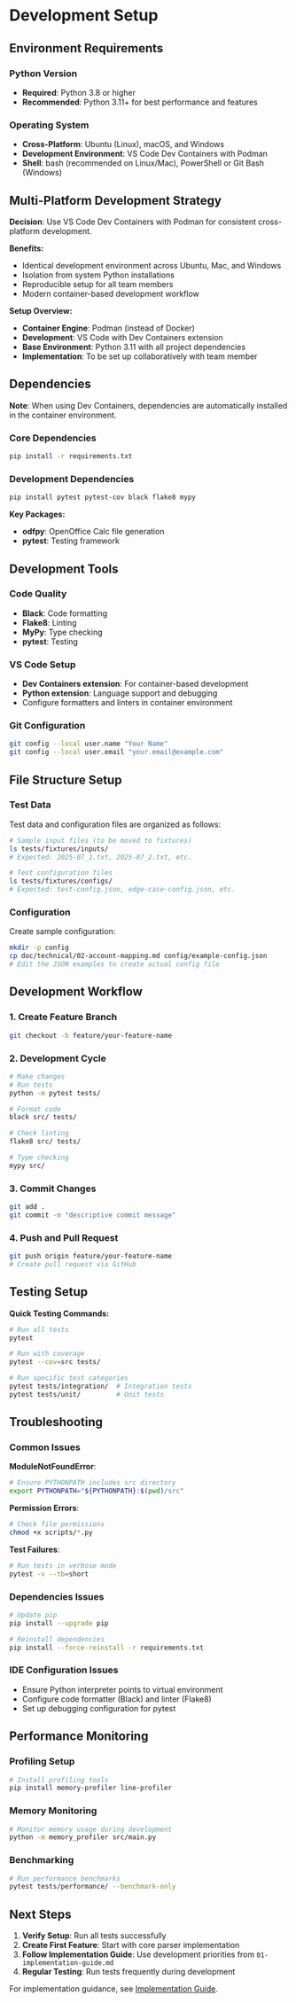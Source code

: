 # Development Setup

## Environment Requirements

### Python Version
- **Required**: Python 3.8 or higher
- **Recommended**: Python 3.11+ for best performance and features

### Operating System
- **Cross-Platform**: Ubuntu (Linux), macOS, and Windows
- **Development Environment**: VS Code Dev Containers with Podman
- **Shell**: bash (recommended on Linux/Mac), PowerShell or Git Bash (Windows)

## Multi-Platform Development Strategy

**Decision**: Use VS Code Dev Containers with Podman for consistent cross-platform development.

**Benefits:**
- Identical development environment across Ubuntu, Mac, and Windows
- Isolation from system Python installations  
- Reproducible setup for all team members
- Modern container-based development workflow

**Setup Overview:**
- **Container Engine**: Podman (instead of Docker)
- **Development**: VS Code with Dev Containers extension
- **Base Environment**: Python 3.11 with all project dependencies
- **Implementation**: To be set up collaboratively with team member

## Dependencies

**Note**: When using Dev Containers, dependencies are automatically installed in the container environment.

### Core Dependencies
```bash
pip install -r requirements.txt
```

### Development Dependencies
```bash
pip install pytest pytest-cov black flake8 mypy
```

**Key Packages:**
- **odfpy**: OpenOffice Calc file generation
- **pytest**: Testing framework

## Development Tools

### Code Quality
- **Black**: Code formatting
- **Flake8**: Linting
- **MyPy**: Type checking
- **pytest**: Testing

### VS Code Setup
- **Dev Containers extension**: For container-based development
- **Python extension**: Language support and debugging
- Configure formatters and linters in container environment

### Git Configuration
```bash
git config --local user.name "Your Name"
git config --local user.email "your.email@example.com"
```

## File Structure Setup

### Test Data
Test data and configuration files are organized as follows:
```bash
# Sample input files (to be moved to fixtures)
ls tests/fixtures/inputs/
# Expected: 2025-07_1.txt, 2025-07_2.txt, etc.

# Test configuration files
ls tests/fixtures/configs/
# Expected: test-config.json, edge-case-config.json, etc.
```

### Configuration
Create sample configuration:
```bash
mkdir -p config
cp doc/technical/02-account-mapping.md config/example-config.json
# Edit the JSON examples to create actual config file
```

## Development Workflow

### 1. Create Feature Branch
```bash
git checkout -b feature/your-feature-name
```

### 2. Development Cycle
```bash
# Make changes
# Run tests
python -m pytest tests/

# Format code
black src/ tests/

# Check linting
flake8 src/ tests/

# Type checking
mypy src/
```

### 3. Commit Changes
```bash
git add .
git commit -m "descriptive commit message"
```

### 4. Push and Pull Request
```bash
git push origin feature/your-feature-name
# Create pull request via GitHub
```

## Testing Setup

**Quick Testing Commands:**
```bash
# Run all tests
pytest

# Run with coverage  
pytest --cov=src tests/

# Run specific test categories
pytest tests/integration/  # Integration tests
pytest tests/unit/         # Unit tests
```

## Troubleshooting

### Common Issues

**ModuleNotFoundError**:
```bash
# Ensure PYTHONPATH includes src directory
export PYTHONPATH="${PYTHONPATH}:$(pwd)/src"
```

**Permission Errors**:
```bash
# Check file permissions
chmod +x scripts/*.py
```

**Test Failures**:
```bash
# Run tests in verbose mode
pytest -v --tb=short
```

### Dependencies Issues
```bash
# Update pip
pip install --upgrade pip

# Reinstall dependencies
pip install --force-reinstall -r requirements.txt
```

### IDE Configuration Issues
- Ensure Python interpreter points to virtual environment
- Configure code formatter (Black) and linter (Flake8)
- Set up debugging configuration for pytest

## Performance Monitoring

### Profiling Setup
```bash
# Install profiling tools
pip install memory-profiler line-profiler
```

### Memory Monitoring
```bash
# Monitor memory usage during development
python -m memory_profiler src/main.py
```

### Benchmarking
```bash
# Run performance benchmarks
pytest tests/performance/ --benchmark-only
```

## Next Steps

1. **Verify Setup**: Run all tests successfully
2. **Create First Feature**: Start with core parser implementation
3. **Follow Implementation Guide**: Use development priorities from `01-implementation-guide.md`
4. **Regular Testing**: Run tests frequently during development

For implementation guidance, see [Implementation Guide](01-implementation-guide.md).